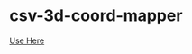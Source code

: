 # csv-3d-coord-mapper

[Use Here](https://nathanielheitsch.github.io/csv-3d-coord-mapper/index.html)
